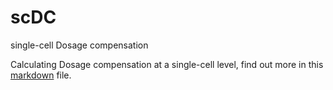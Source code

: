 # scDC
single-cell Dosage compensation

Calculating Dosage compensation at a single-cell level, find out more in this [markdown](https://htmlpreview.github.io/?https://github.com/mingwhy/scDC/blob/main/2022-12-18-DosageCompensation_SingleCell.html) file.
